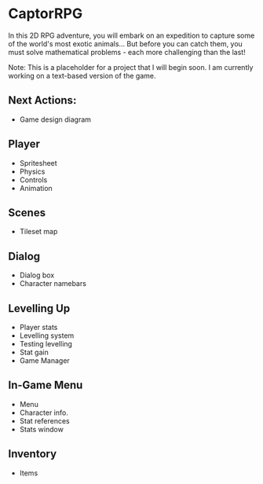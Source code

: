 # CaptorRPG
In this 2D RPG adventure, you will embark on an expedition to capture some of the world's most exotic animals... But before you can catch them, you must solve mathematical problems - each more challenging than the last!

Note: This is a placeholder for a project that I will begin soon. I am currently working on a text-based version of the game.

## Next Actions:
- Game design diagram

## Player
- Spritesheet
- Physics
- Controls
- Animation

## Scenes
- Tileset map

## Dialog
- Dialog box
- Character namebars

## Levelling Up
- Player stats
- Levelling system
- Testing levelling
- Stat gain
- Game Manager

## In-Game Menu
- Menu
- Character info.
- Stat references
- Stats window

## Inventory
- Items
